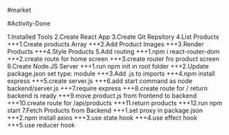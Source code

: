 #market

#Activity-Done

1.Installed Tools
2.Create React App
3.Create Git Repsitory
4.List Products
+++1.Create products Array
+++2.Add Product Images
+++3.Render Products
+++4.Style Products
5.Add routing
+++1.npm i react-router-dom
+++2.create route for home screen
+++3.create router fro product screen
6.Create Node.JS Server
+++1.run npm init in root folder
+++2.Update package.json set type: module
+++3.Add .js to imports
+++4.npm install express
+++5.create server.js
+++6.add start command as node backend/server.js
+++7.require express
+++8.create route for / return backend is ready
+++9.move product.js from frontend to backend
+++10.create route for /api/products
+++11.return products
+++12.run npm start
7.Fetch Products from Backend
+++1.set proxy in package.json
+++2.npm install axios
+++3.use state hook
+++4.use effect hook
+++5.use reducer hook
